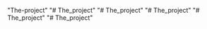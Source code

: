 "The-project" 
"# The_project" 
"# The_project" 
"# The_project" 
"# The_project" 
"# The_project" 
